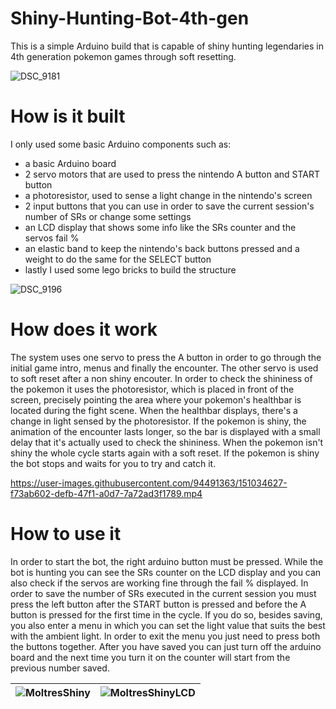 # Shiny-Hunting-Bot-4th-gen

This is a simple Arduino build that is capable of shiny hunting legendaries in 4th generation pokemon games through soft resetting.

![DSC_9181](https://user-images.githubusercontent.com/94491363/151028208-cc47c95d-c850-4d97-adab-d11d3cb21ca8.jpg)

# How is it built

I only used some basic Arduino components such as:
- a basic Arduino board
- 2 servo motors that are used to press the nintendo A button and START button
- a photoresistor, used to sense a light change in the nintendo's screen
- 2 input buttons that you can use in order to save the current session's number of SRs or change some settings
- an LCD display that shows some info like the SRs counter and the servos fail %
- an elastic band to keep the nintendo's back buttons pressed and a weight to do the same for the SELECT button
- lastly I used some lego bricks to build the structure

![DSC_9196](https://user-images.githubusercontent.com/94491363/151029009-72e00bdd-3384-4df0-9e77-08b9877b6db3.jpg)


# How does it work

The system uses one servo to press the A button in order to go through the initial game intro, menus and finally the encounter. The other servo is used to soft reset 
after a non shiny encouter. In order to check the shininess of the pokemon it uses the photoresistor, which is placed in front of the screen, precisely pointing the area  where your pokemon's 
healthbar is located during the fight scene. When the healthbar displays, there's a change in light sensed by the photoresistor. If the pokemon is shiny, the animation 
of the encounter lasts longer, so the bar is displayed with a small delay that it's actually used to check the shininess. When the pokemon isn't shiny the whole cycle starts 
again with a soft reset. If the pokemon is shiny the bot stops and waits for you to try and catch it. 


https://user-images.githubusercontent.com/94491363/151034627-f73ab602-defb-47f1-a0d7-7a72ad3f1789.mp4

# How to use it
In order to start the bot, the right arduino button must be pressed. While the bot is hunting you can see the SRs counter on the LCD 
display and you can also check if the servos are working fine through the fail % displayed. In order to save the number of SRs executed in the current session you must
press the left button after the START button is pressed and before the A button is pressed for the first time in the cycle. If you do so, besides saving, you also enter a 
menu in which you can set the light value that suits the best with the ambient light. In order to exit the menu you just need to press both the buttons together.
After you have saved you can just turn off the arduino board and the next time you turn it on the counter will start from the previous number saved.






|![MoltresShiny](https://user-images.githubusercontent.com/94491363/152589351-588121e2-8a8e-42b1-81b6-66b8ee25d786.jpg)|![MoltresShinyLCD](https://user-images.githubusercontent.com/94491363/152590698-a25d5c28-6564-4966-9e4b-b2c159cf09d3.jpg)|
|----------------------------------------------------------------------------------------------------------------------|-------------------------------------------------------------------------------------------------------------------------|

